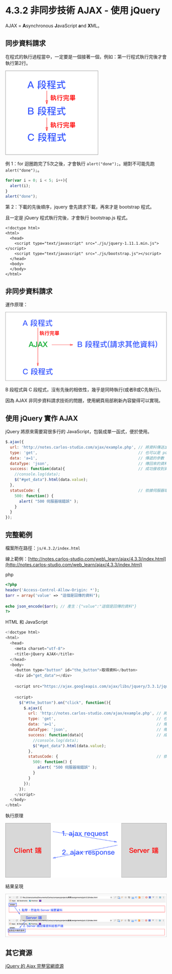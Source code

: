 # 4.3.2 非同步技術 AJAX - 使用 jQuery

AJAX = **A**synchronous **J**avaScript **a**nd **X**ML。

## 同步資料請求

在程式的執行過程當中，一定要是一個接著一個，例如：第一行程式執行完後才會執行第2行。

![](../../.gitbook/assets/tong-bu-yu-ajax-fei-tong-bu-1.png)

例 1：for 迴圈跑完了5次之後，才會執行 `alert("done");`。絕對不可能先跑 `alert("done");`。

```javascript
for(var i = 0; i < 5; i++){
  alert(i);
}
alert("done");
```

第 2：下載的先後順序，jquery 會先請求下載，再來才是 bootstrap 程式。

且一定是 jQuery 程式執行完後，才會執行 bootstrap.js 程式。

```markup
<!doctype html>
<html>
  <head>
    <script type="text/javascript" src="./js/jquery-1.11.1.min.js"></script>
    <script type="text/javascript" src="./js/bootstrap.js"></script>
  </head>
  <body>
  </body>
</html>
```

## 非同步資料請求

運作原理：

![](../../.gitbook/assets/ajax_1.png)

B 段程式與 C 段程式，沒有先後的相依性，幾乎是同時執行\(或者B或C先執行\)。

因為 AJAX 非同步資料請求技術的問題，使用網頁局部刷新內容變得可以實現。

## 使用 jQuery 實作 AJAX

jQuery 將原來需要寫很多行的 JavaScript，包裝成單一函式，便於使用。

```javascript
$.ajax({
  url: 'http://notes.carlos-studio.com/ajax/example.php', // 將資料傳送出去的網址
  type: 'get',                                            // 也可以是 post
  data: 'a=1',                                            // 傳遞的參數
  dataType: 'json',                                       // 傳回來的資料類型
  success: function(data){                                // 成功接收到資料後，會執行的函式
    //console.log(data);
    $("#get_data").html(data.value);
  },
  statusCode: {                                           // 依據伺服器端回傳的狀態碼，來顯示錯誤訊息
    500: function() {
      alert( "500 伺服器端錯誤" );
    }
  }
});
```

## 完整範例

檔案所在路徑：`js/4.3.2/index.html`

線上範例：[http://notes.carlos-studio.com/web\_learn/ajax/4.3.3/index.html](http://notes.carlos-studio.com/web_learn/ajax/4.3.3/index.html)

php

```php
<?php
header('Access-Control-Allow-Origin: *');
$arr = array('value' => "這個是回傳的資料");

echo json_encode($arr); // 產生：{"value":"這個是回傳的資料"}
?>
```

HTML 和 JavaScript

```javascript
<!doctype html>
<html>
  <head>
    <meta charset="utf-8">
    <title>jQuery AJAX</title>
  </head>
  <body>
    <button type="button" id="the_button">取得資料</button>
    <div id="get_data"></div>

    <script src="https://ajax.googleapis.com/ajax/libs/jquery/3.3.1/jquery.min.js"></script>

    <script>
      $("#the_button").on("click", function(){
        $.ajax({
          url: 'http://notes.carlos-studio.com/ajax/example.php', // 將資料傳送出去的網址
          type: 'get',                                            // 也可以是 post
          data: 'a=1',                                            // 傳遞的參數
          dataType: 'json',                                       // 傳回來的資料類型
          success: function(data){                                // 成功接收到資料後，會執行的函式
            //console.log(data);
            $("#get_data").html(data.value);
          },
          statusCode: {                                           // 依據伺服器端回傳的狀態碼，來顯示錯誤訊息
            500: function() {
              alert( "500 伺服器端錯誤" );
            }
          }
        });
      });
    </script>
  </body>
</html>
```

執行原理

![](../../.gitbook/assets/jquery-yu-ajax.png)

結果呈現

![](../../.gitbook/assets/jquery-yu-ajax2.png)

## 其它資源

[jQuery 的 Ajax 完整官網資源](http://api.jquery.com/jQuery.ajax/)

